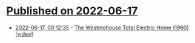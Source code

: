 # [Published on 2022-06-17](index.md)

* [2022-06-17, 00:12:35](https://news.ycombinator.com/item?id=31772558) - [The Westinghouse Total Electric Home (1960) [video]](https://www.youtube.com/watch?v=jyrTgtPTz3M)
